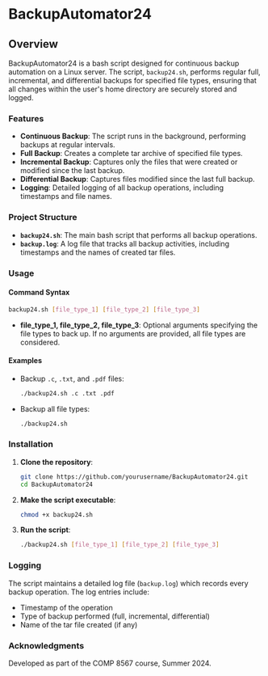 # BackupAutomator24

## Overview

BackupAutomator24 is a bash script designed for continuous backup automation on a Linux server. The script, `backup24.sh`, performs regular full, incremental, and differential backups for specified file types, ensuring that all changes within the user's home directory are securely stored and logged.

### Features
- **Continuous Backup**: The script runs in the background, performing backups at regular intervals.
- **Full Backup**: Creates a complete tar archive of specified file types.
- **Incremental Backup**: Captures only the files that were created or modified since the last backup.
- **Differential Backup**: Captures files modified since the last full backup.
- **Logging**: Detailed logging of all backup operations, including timestamps and file names.

### Project Structure
- **`backup24.sh`**: The main bash script that performs all backup operations.
- **`backup.log`**: A log file that tracks all backup activities, including timestamps and the names of created tar files.

### Usage

#### Command Syntax
```bash
backup24.sh [file_type_1] [file_type_2] [file_type_3]
```
- **file_type_1, file_type_2, file_type_3**: Optional arguments specifying the file types to back up. If no arguments are provided, all file types are considered.

#### Examples
- Backup `.c`, `.txt`, and `.pdf` files:
  ```bash
  ./backup24.sh .c .txt .pdf
  ```
- Backup all file types:
  ```bash
  ./backup24.sh
  ```

### Installation

1. **Clone the repository**:
   ```bash
   git clone https://github.com/yourusername/BackupAutomator24.git
   cd BackupAutomator24
   ```

2. **Make the script executable**:
   ```bash
   chmod +x backup24.sh
   ```

3. **Run the script**:
   ```bash
   ./backup24.sh [file_type_1] [file_type_2] [file_type_3]
   ```

### Logging

The script maintains a detailed log file (`backup.log`) which records every backup operation. The log entries include:
- Timestamp of the operation
- Type of backup performed (full, incremental, differential)
- Name of the tar file created (if any)

### Acknowledgments
Developed as part of the COMP 8567 course, Summer 2024.
